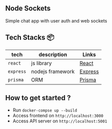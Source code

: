 ## Node Sockets
Simple chat app with user auth and web sockets

## Tech Stacks :package:

| tech      | description      | Links                             |
| --------- | ---------------- | --------------------------------- |
| `react`   | js library       | [React](https://react.dev/)       |
| `express` | nodejs framework | [Express](https://expressjs.com/) |
| `prisma`  | ORM              | [Prisma](https://www.prisma.io/) |

## How to get started ?
- Run `docker-compse up --build`
- Access frontend on `http://localhost:3000`
- Access API server on `http://localhost:5001`